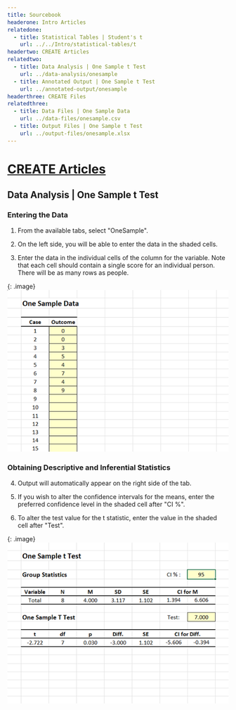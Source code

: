 ```yaml
---
title: Sourcebook
headerone: Intro Articles
relatedone:
  - title: Statistical Tables | Student's t
    url: ../../Intro/statistical-tables/t
headertwo: CREATE Articles
relatedtwo:
  - title: Data Analysis | One Sample t Test
    url: ../data-analysis/onesample
  - title: Annotated Output | One Sample t Test
    url: ../annotated-output/onesample
headerthree: CREATE Files
relatedthree:
  - title: Data Files | One Sample Data
    url: ../data-files/onesample.csv
  - title: Output Files | One Sample t Test
    url: ../output-files/onesample.xlsx
---
```


# [CREATE Articles](../index.md)

## Data Analysis | One Sample t Test

### Entering the Data 

1. From the available tabs, select "OneSample".

2. On the left side, you will be able to enter the data in the shaded cells.

3. Enter the data in the individual cells of the column for the variable. Note that each cell should contain a single score for an individual person. There will be as many rows as people.

{: .image}
![Screenshot for entering data](onesample1.png)

### Obtaining Descriptive and Inferential Statistics

4. Output will automatically appear on the right side of the tab. 

5. If you wish to alter the confidence intervals for the means, enter the preferred confidence level in the shaded cell after "CI %".

6. To alter the test value for the t statistic, enter the value in the shaded cell after "Test".

{: .image}
![Screenshot for obtaining statistics](onesample2.png)
